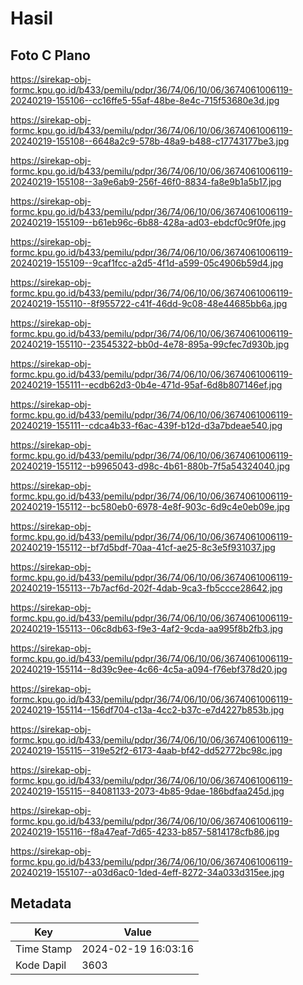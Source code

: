 # Hasil

## Foto C Plano

https://sirekap-obj-formc.kpu.go.id/b433/pemilu/pdpr/36/74/06/10/06/3674061006119-20240219-155106--cc16ffe5-55af-48be-8e4c-715f53680e3d.jpg

https://sirekap-obj-formc.kpu.go.id/b433/pemilu/pdpr/36/74/06/10/06/3674061006119-20240219-155108--6648a2c9-578b-48a9-b488-c17743177be3.jpg

https://sirekap-obj-formc.kpu.go.id/b433/pemilu/pdpr/36/74/06/10/06/3674061006119-20240219-155108--3a9e6ab9-256f-46f0-8834-fa8e9b1a5b17.jpg

https://sirekap-obj-formc.kpu.go.id/b433/pemilu/pdpr/36/74/06/10/06/3674061006119-20240219-155109--b61eb96c-6b88-428a-ad03-ebdcf0c9f0fe.jpg

https://sirekap-obj-formc.kpu.go.id/b433/pemilu/pdpr/36/74/06/10/06/3674061006119-20240219-155109--9caf1fcc-a2d5-4f1d-a599-05c4906b59d4.jpg

https://sirekap-obj-formc.kpu.go.id/b433/pemilu/pdpr/36/74/06/10/06/3674061006119-20240219-155110--8f955722-c41f-46dd-9c08-48e44685bb6a.jpg

https://sirekap-obj-formc.kpu.go.id/b433/pemilu/pdpr/36/74/06/10/06/3674061006119-20240219-155110--23545322-bb0d-4e78-895a-99cfec7d930b.jpg

https://sirekap-obj-formc.kpu.go.id/b433/pemilu/pdpr/36/74/06/10/06/3674061006119-20240219-155111--ecdb62d3-0b4e-471d-95af-6d8b807146ef.jpg

https://sirekap-obj-formc.kpu.go.id/b433/pemilu/pdpr/36/74/06/10/06/3674061006119-20240219-155111--cdca4b33-f6ac-439f-b12d-d3a7bdeae540.jpg

https://sirekap-obj-formc.kpu.go.id/b433/pemilu/pdpr/36/74/06/10/06/3674061006119-20240219-155112--b9965043-d98c-4b61-880b-7f5a54324040.jpg

https://sirekap-obj-formc.kpu.go.id/b433/pemilu/pdpr/36/74/06/10/06/3674061006119-20240219-155112--bc580eb0-6978-4e8f-903c-6d9c4e0eb09e.jpg

https://sirekap-obj-formc.kpu.go.id/b433/pemilu/pdpr/36/74/06/10/06/3674061006119-20240219-155112--bf7d5bdf-70aa-41cf-ae25-8c3e5f931037.jpg

https://sirekap-obj-formc.kpu.go.id/b433/pemilu/pdpr/36/74/06/10/06/3674061006119-20240219-155113--7b7acf6d-202f-4dab-9ca3-fb5ccce28642.jpg

https://sirekap-obj-formc.kpu.go.id/b433/pemilu/pdpr/36/74/06/10/06/3674061006119-20240219-155113--06c8db63-f9e3-4af2-9cda-aa995f8b2fb3.jpg

https://sirekap-obj-formc.kpu.go.id/b433/pemilu/pdpr/36/74/06/10/06/3674061006119-20240219-155114--8d39c9ee-4c66-4c5a-a094-f76ebf378d20.jpg

https://sirekap-obj-formc.kpu.go.id/b433/pemilu/pdpr/36/74/06/10/06/3674061006119-20240219-155114--156df704-c13a-4cc2-b37c-e7d4227b853b.jpg

https://sirekap-obj-formc.kpu.go.id/b433/pemilu/pdpr/36/74/06/10/06/3674061006119-20240219-155115--319e52f2-6173-4aab-bf42-dd52772bc98c.jpg

https://sirekap-obj-formc.kpu.go.id/b433/pemilu/pdpr/36/74/06/10/06/3674061006119-20240219-155115--84081133-2073-4b85-9dae-186bdfaa245d.jpg

https://sirekap-obj-formc.kpu.go.id/b433/pemilu/pdpr/36/74/06/10/06/3674061006119-20240219-155116--f8a47eaf-7d65-4233-b857-5814178cfb86.jpg

https://sirekap-obj-formc.kpu.go.id/b433/pemilu/pdpr/36/74/06/10/06/3674061006119-20240219-155107--a03d6ac0-1ded-4eff-8272-34a033d315ee.jpg


## Metadata

| Key        | Value               |
| ---------- | ------------------- |
| Time Stamp | 2024-02-19 16:03:16 |
| Kode Dapil | 3603                |



